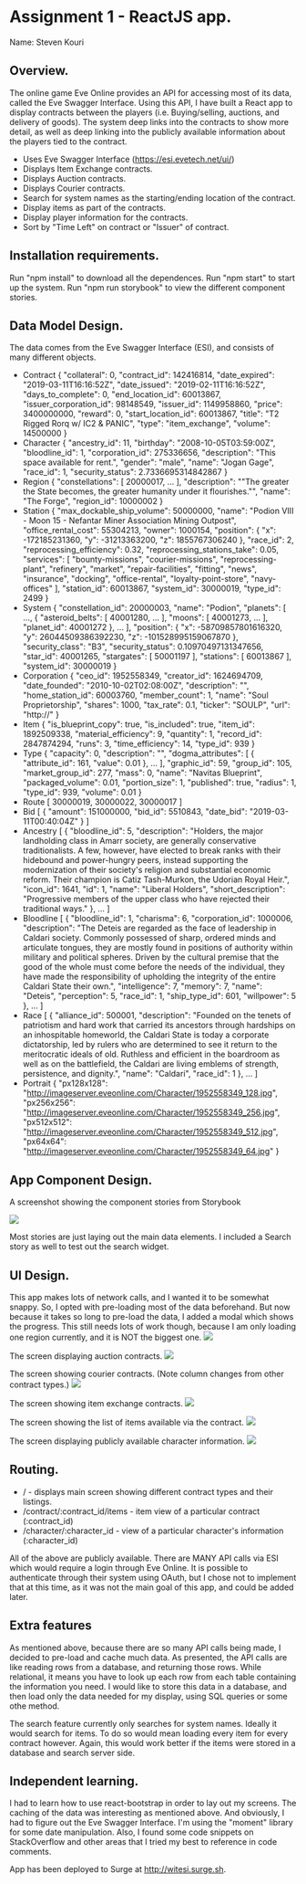 # Assignment 1 - ReactJS app.

Name: Steven Kouri

## Overview.
The online game Eve Online provides an API for accessing most of its data, called the Eve Swagger Interface. Using this API, I have built a React app to display contracts between the players (i.e. Buying/selling, auctions, and delivery of goods). The system deep links into the contracts to show more detail, as well as deep linking into the publicly available information about the players tied to the contract.
 
 + Uses Eve Swagger Interface (https://esi.evetech.net/ui/)
 + Displays Item Exchange contracts.
 + Displays Auction contracts.
 + Displays Courier contracts.
 + Search for system names as the starting/ending location of the contract.
 + Display items as part of the contracts.
 + Display player information for the contracts.
 + Sort by "Time Left" on contract or "Issuer" of contract.

## Installation requirements.

Run "npm install" to download all the dependences.
Run "npm start" to start up the system.
Run "npm run storybook" to view the different component stories.

## Data Model Design.

The data comes from the Eve Swagger Interface (ESI), and consists of many different objects.

 + Contract
 {
    "collateral": 0,
    "contract_id": 142416814,
    "date_expired": "2019-03-11T16:16:52Z",
    "date_issued": "2019-02-11T16:16:52Z",
    "days_to_complete": 0,
    "end_location_id": 60013867,
    "issuer_corporation_id": 98148549,
    "issuer_id": 1149958860,
    "price": 3400000000,
    "reward": 0,
    "start_location_id": 60013867,
    "title": "T2 Rigged Rorq w/ IC2 & PANIC",
    "type": "item_exchange",
    "volume": 14500000
  }
 + Character
 {
  "ancestry_id": 11,
  "birthday": "2008-10-05T03:59:00Z",
  "bloodline_id": 1,
  "corporation_id": 275336656,
  "description": "This space available for rent.",
  "gender": "male",
  "name": "Jogan Gage",
  "race_id": 1,
  "security_status": 2.7336695314842867
}
 + Region
 {
  "constellations": [
    20000017,
    ...
  ],
  "description": "\"The greater the State becomes, the greater humanity under it flourishes.\"",
  "name": "The Forge",
  "region_id": 10000002
}
 + Station
 {
  "max_dockable_ship_volume": 50000000,
  "name": "Podion VIII - Moon 15 - Nefantar Miner Association Mining Outpost",
  "office_rental_cost": 55304213,
  "owner": 1000154,
  "position": {
    "x": -172185231360,
    "y": -31213363200,
    "z": 1855767306240
  },
  "race_id": 2,
  "reprocessing_efficiency": 0.32,
  "reprocessing_stations_take": 0.05,
  "services": [
    "bounty-missions",
    "courier-missions",
    "reprocessing-plant",
    "refinery",
    "market",
    "repair-facilities",
    "fitting",
    "news",
    "insurance",
    "docking",
    "office-rental",
    "loyalty-point-store",
    "navy-offices"
  ],
  "station_id": 60013867,
  "system_id": 30000019,
  "type_id": 2499
}
 + System
 {
  "constellation_id": 20000003,
  "name": "Podion",
  "planets": [
    ...,
    {
      "asteroid_belts": [
        40001280,
        ...
      ],
      "moons": [
        40001273,
        ...
      ],
      "planet_id": 40001272
    },
    ...
  ],
  "position": {
    "x": -58709857801616320,
    "y": 26044509386392230,
    "z": -101528995159067870
  },
  "security_class": "B3",
  "security_status": 0.10970497131347656,
  "star_id": 40001265,
  "stargates": [
    50001197
  ],
  "stations": [
    60013867
  ],
  "system_id": 30000019
}
 + Corporation
 {
  "ceo_id": 1952558349,
  "creator_id": 1624694709,
  "date_founded": "2010-10-02T02:08:00Z",
  "description": "",
  "home_station_id": 60003760,
  "member_count": 1,
  "name": "Soul Proprietorship",
  "shares": 1000,
  "tax_rate": 0.1,
  "ticker": "SOULP",
  "url": "http://"
}
 + Item
 {
    "is_blueprint_copy": true,
    "is_included": true,
    "item_id": 1892509338,
    "material_efficiency": 9,
    "quantity": 1,
    "record_id": 2847874294,
    "runs": 3,
    "time_efficiency": 14,
    "type_id": 939
  }
 + Type
 {
  "capacity": 0,
  "description": "",
  "dogma_attributes": [
    {
      "attribute_id": 161,
      "value": 0.01
    },
    ...
  ],
  "graphic_id": 59,
  "group_id": 105,
  "market_group_id": 277,
  "mass": 0,
  "name": "Navitas Blueprint",
  "packaged_volume": 0.01,
  "portion_size": 1,
  "published": true,
  "radius": 1,
  "type_id": 939,
  "volume": 0.01
}
 + Route
 [
  30000019,
  30000022,
  30000017
]
 + Bid
 [
  {
    "amount": 151000000,
    "bid_id": 5510843,
    "date_bid": "2019-03-11T00:40:04Z"
  }
]
 + Ancestry
 [
  {
    "bloodline_id": 5,
    "description": "Holders, the major landholding class in Amarr society, are generally conservative traditionalists. A few, however, have elected to break ranks with their hidebound and power-hungry peers, instead supporting the modernization of their society's religion and substantial economic reform. Their champion is Catiz Tash-Murkon, the Udorian Royal Heir.",
    "icon_id": 1641,
    "id": 1,
    "name": "Liberal Holders",
    "short_description": "Progressive members of the upper class who have rejected their traditional ways."
  },
  ...
 ]
 + Bloodline
 [
  {
    "bloodline_id": 1,
    "charisma": 6,
    "corporation_id": 1000006,
    "description": "The Deteis are regarded as the face of leadership in Caldari society. Commonly possessed of sharp, ordered minds and articulate tongues, they are mostly found in positions of authority within military and political spheres. Driven by the cultural premise that the good of the whole must come before the needs of the individual, they have made the responsibility of upholding the integrity of the entire Caldari State their own.",
    "intelligence": 7,
    "memory": 7,
    "name": "Deteis",
    "perception": 5,
    "race_id": 1,
    "ship_type_id": 601,
    "willpower": 5
  },
  ...
 ]
 + Race
 [
  {
    "alliance_id": 500001,
    "description": "Founded on the tenets of patriotism and hard work that carried its ancestors through hardships on an inhospitable homeworld, the Caldari State is today a corporate dictatorship, led by rulers who are determined to see it return to the meritocratic ideals of old. Ruthless and efficient in the boardroom as well as on the battlefield, the Caldari are living emblems of strength, persistence, and dignity.",
    "name": "Caldari",
    "race_id": 1
  },
  ...
 ]
 + Portrait
 {
  "px128x128": "http://imageserver.eveonline.com/Character/1952558349_128.jpg",
  "px256x256": "http://imageserver.eveonline.com/Character/1952558349_256.jpg",
  "px512x512": "http://imageserver.eveonline.com/Character/1952558349_512.jpg",
  "px64x64": "http://imageserver.eveonline.com/Character/1952558349_64.jpg"
}

## App Component Design.

A screenshot showing the component stories from Storybook  

![][stories]

Most stories are just laying out the main data elements. I included a Search story as well to test out the search widget. 

## UI Design.

This app makes lots of network calls, and I wanted it to be somewhat snappy. So, I opted with pre-loading
most of the data beforehand. But now because it takes so long to pre-load the data, I added a modal which
shows the progress. This still needs lots of work though, because I am only loading one region currently,
and it is NOT the biggest one.
![][loading_screen]

The screen displaying auction contracts.
![][auction_screen]

The screen showing courier contracts. (Note column changes from other contract types.)
![][courier_screen]

The screen showing item exchange contracts.
![][exchange_screen]

The screen showing the list of items available via the contract.
![][items_screen]

The screen displaying publicly available character information. 
![][character_screen]

## Routing.

+ / - displays main screen showing different contract types and their listings.
+ /contract/:contract_id/items - item view of a particular contract (:contract_id)
+ /character/:character_id - view of a particular character's information (:character_id)

All of the above are publicly available. There are MANY API calls via ESI which would require a login
through Eve Online. It is possible to authenticate through their system using OAuth, but I chose not
to implement that at this time, as it was not the main goal of this app, and could be added later.

## Extra features

As mentioned above, because there are so many API calls being made, I decided to pre-load and
cache much data. As presented, the API calls are like reading rows from a database, and returning
those rows. While relational, it means you have to look up each row from each table containing the
information you need. I would like to store this data in a database, and then load only the data needed
for my display, using SQL queries or some othe method.

The search feature currently only searches for system names. Ideally it would search for items. To do
so would mean loading every item for every contract however. Again, this would work better if the items
were stored in a database and search server side.

## Independent learning.

I had to learn how to use react-bootstrap in order to lay out my screens. The caching of the data was
interesting as mentioned above. And obviously, I had to figure out the Eve Swagger Interface. I'm using
the "moment" library for some date manipulation. Also, I found some code snippets on StackOverflow and
other areas that I tried my best to reference in code comments.

App has been deployed to Surge at http://witesi.surge.sh.



[loading_screen]: ./loading_screen.png
[auction_screen]: ./auction_screen.png
[character_screen]: ./character_screen.png
[courier_screen]: ./courier_screen.png
[exchange_screen]: ./exchange_screen.png
[items_screen]: ./items_screen.png
[stories]: ./storybook.png